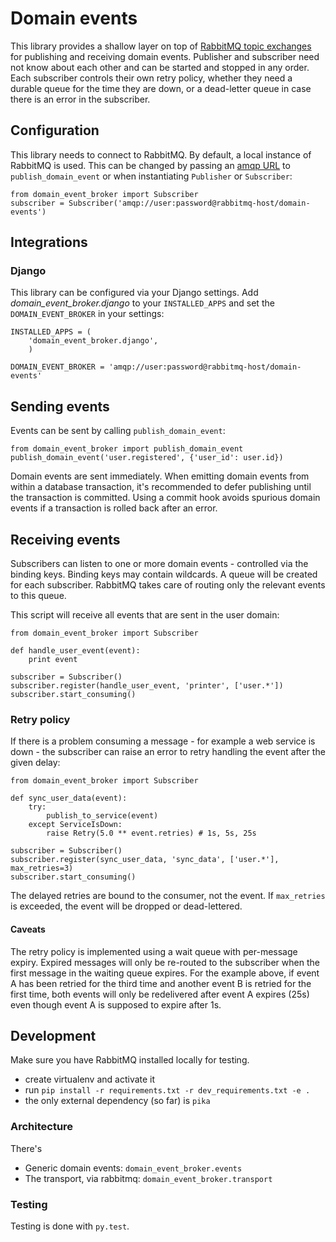 # Domain events

This library provides a shallow layer on top of [RabbitMQ topic
exchanges](https://www.rabbitmq.com/tutorials/tutorial-five-python.html) for
publishing and receiving domain events. Publisher and subscriber need not know about
each other and can be started and stopped in any order. Each subscriber controls
their own retry policy, whether they need a durable queue for the time they are
down, or a dead-letter queue in case there is an error in the subscriber.

## Configuration

This library needs to connect to RabbitMQ. By default, a local instance of
RabbitMQ is used. This can be changed by passing an [amqp
URL](http://pika.readthedocs.org/en/latest/examples/using_urlparameters.html)
to `publish_domain_event` or when instantiating `Publisher` or `Subscriber`:

    from domain_event_broker import Subscriber
    subscriber = Subscriber('amqp://user:password@rabbitmq-host/domain-events')

## Integrations

### Django

This library can be configured via your Django settings. Add
*domain_event_broker.django* to your `INSTALLED_APPS` and set the
`DOMAIN_EVENT_BROKER` in your settings:

    INSTALLED_APPS = (
        'domain_event_broker.django',
        )

    DOMAIN_EVENT_BROKER = 'amqp://user:password@rabbitmq-host/domain-events'

## Sending events

Events can be sent by calling `publish_domain_event`:

    from domain_event_broker import publish_domain_event
    publish_domain_event('user.registered', {'user_id': user.id})

Domain events are sent immediately. When emitting domain events from within a
database transaction, it's recommended to defer publishing until the transaction
is committed. Using a commit hook avoids spurious domain events if a
transaction is rolled back after an error.

## Receiving events

Subscribers can listen to one or more domain events - controlled via the binding
keys. Binding keys may contain wildcards. A queue will be created for each
subscriber. RabbitMQ takes care of routing only the relevant events to this
queue.

This script will receive all events that are sent in the user domain:

    from domain_event_broker import Subscriber

    def handle_user_event(event):
        print event

    subscriber = Subscriber()
    subscriber.register(handle_user_event, 'printer', ['user.*'])
    subscriber.start_consuming()

### Retry policy

If there is a problem consuming a message - for example a web service is down -
the subscriber can raise an error to retry handling the event after the given delay:

    from domain_event_broker import Subscriber

    def sync_user_data(event):
        try:
            publish_to_service(event)
        except ServiceIsDown:
            raise Retry(5.0 ** event.retries) # 1s, 5s, 25s

    subscriber = Subscriber()
    subscriber.register(sync_user_data, 'sync_data', ['user.*'], max_retries=3)
    subscriber.start_consuming()

The delayed retries are bound to the consumer, not the event. If `max_retries`
is exceeded, the event will be dropped or dead-lettered.

#### Caveats

The retry policy is implemented using a wait queue with per-message expiry.
Expired messages will only be re-routed to the subscriber when the first message
in the waiting queue expires. For the example above, if event A has been
retried for the third time and another event B is retried for the first time,
both events will only be redelivered after event A expires (25s) even though
event A is supposed to expire after 1s.

## Development

Make sure you have RabbitMQ installed locally for testing.

* create virtualenv and activate it
* run `pip install -r requirements.txt -r dev_requirements.txt -e .`
* the only external dependency (so far) is `pika`

### Architecture

There's

* Generic domain events: `domain_event_broker.events`
* The transport, via rabbitmq: `domain_event_broker.transport`

### Testing

Testing is done with `py.test`.
